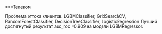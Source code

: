 ***Телеком

Проблема оттока клиентов.
LGBMClassifier, GridSearchCV, RandomForestClassifier, DecisionTreeClassifier, LogisticRegression
Лучший достигнутый результат auc_roc =0.909 на модели LGBMRegressor.